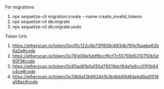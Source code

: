 For migrations

1. npx sequelize-cli migration:create --name create_invalid_tokens
2. npx sequelize-cli db:migrate
3. npx sequelize-cli db:migrate:undo

Token Urls

1. https://etherscan.io/token/0xcf0c122c6b73ff809c693db761e7baebe62b6a2e#code
2. https://etherscan.io/token/0x761d38e5ddf6ccf6cf7c55759d5210750b5d60f3#code
3. https://etherscan.io/token/0x95ad61b0a150d79219dcf64e1e6cc01f0b64c4ce#code
4. https://etherscan.io/token/0x7db5af2b9624e1b3b4bb69d6debd9ad1016a58ac#code
